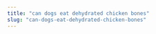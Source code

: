 ```yaml
---
title: "can dogs eat dehydrated chicken bones"
slug: "can-dogs-eat-dehydrated-chicken-bones"
---
```


